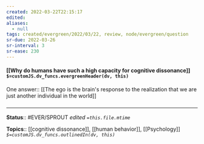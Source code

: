 ```yaml
---
created: 2022-03-22T22:15:17 
edited: 
aliases:
  - null
tags: created/evergreen/2022/03/22, review, node/evergreen/question
sr-due: 2022-03-26
sr-interval: 3
sr-ease: 230
---
```


#### [[Why do humans have such a high capacity for cognitive dissonance]] `$=customJS.dv_funcs.evergreenHeader(dv, this)`

One answer:: [[The ego is the brain's response to the realization that we are just another individual in the world]]

### <hr class="footnote"/>

**Status**:: #EVER/SPROUT
*edited `=this.file.mtime`*

**Topics**:: [[cognitive dissonance]], [[human behavior]], [[Psychology]]
*`$=customJS.dv_funcs.outlinedIn(dv, this)`*

